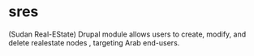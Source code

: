 sres
====

(Sudan Real-EState) Drupal module allows users to create, modify, and delete realestate nodes , targeting Arab end-users.
